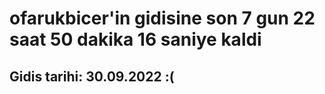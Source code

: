 # ofarukbicer'in gidisine son 7 gun 22 saat 50 dakika 16 saniye kaldi

## Gidis tarihi: 30.09.2022 :(